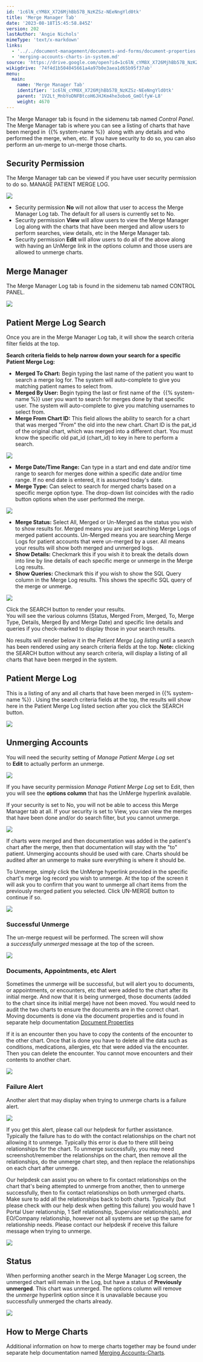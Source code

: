 ```yaml
---
id: '1c6lN_cYM8X_X726MjhBb57B_NzKZSz-NEeNngYld0tk'
title: 'Merge Manager Tab'
date: '2023-08-18T15:45:58.845Z'
version: 202
lastAuthor: 'Angie Nichols'
mimeType: 'text/x-markdown'
links:
  - '../../document-management/documents-and-forms/document-properties.md'
  - 'merging-accounts-charts-in-system.md'
source: 'https://drive.google.com/open?id=1c6lN_cYM8X_X726MjhBb57B_NzKZSz-NEeNngYld0tk'
wikigdrive: '74f4d1b504045661a4a97b0e3aea1d65b95f37ab'
menu:
  main:
    name: 'Merge Manager Tab'
    identifier: '1c6lN_cYM8X_X726MjhBb57B_NzKZSz-NEeNngYld0tk'
    parent: '1V2Lt_MnbYoDNFBtcoH6JHJKm4he3obo6_GmOlfyW-L8'
    weight: 4670
---
```

The Merge Manager tab is found in the sidemenu tab named *Control Panel*. The Merge Manager tab is where you can see a listing of charts that have been merged in  {{% system-name %}}  along with any details and who performed the merge, when, etc. If you have security to do so, you can also perform an un-merge to un-merge those charts.
  
## Security Permission  
  
The Merge Manager tab can be viewed if you have user security permission to do so. MANAGE PATIENT MERGE LOG.
  
![](../merge-manager-tab.assets/23cf84c87703a000b27465784ac62976.png)  

* Security permission <strong>No</strong> will not allow that user to access the Merge Manager Log tab. The default for all users is currently set to No.
* Security permission <strong>View</strong> will allow users to view the Merge Manager Log along with the charts that have been merged and allow users to perform searches, view details, etc in the Merge Manager tab.
* Security permission <strong>Edit</strong> will allow users to do all of the above along with having an UnMerge link in the options column and those users are allowed to unmerge charts.

  
## Merge Manager  
  
The Merge Manager Log tab is found in the sidemenu tab named CONTROL PANEL. 
  
![](../merge-manager-tab.assets/288e535433eaeec6488739e5d4cf113b.png)  

  
## Patient Merge Log Search  
  
Once you are in the Merge Manager Log tab, it will show the search criteria filter fields at the top.

**Search criteria fields to help narrow down your search for a specific Patient Merge Log:**
* <strong>Merged To Chart:</strong> Begin typing the last name of the patient you want to search a merge log for. The system will auto-complete to give you matching patient names to select from.
* <strong>Merged By User:</strong> Begin typing the last or first name of the  {{% system-name %}} user you want to search for merges done by that specific user. The system will auto-complete to give you matching usernames to select from.
* <strong>Merge From Chart ID:</strong> This field allows the ability to search for a chart that was merged "From" the old into the new chart.  Chart ID is the pat_id of the original chart, which was merged into a different chart.  You must know the specific old pat_id (chart_id) to key in here to perform a search.
  
![](../merge-manager-tab.assets/8ee2eb9b6952fd8fd348dd3e4535d60a.png)  

* <strong>Merge Date/Time Range:</strong> Can type in a start and end date and/or time range to search for merges done within a specific date and/or time range. If no end date is entered, it is assumed today's date.
* <strong>Merge Type:</strong> Can select to search for merged charts based on a specific merge option type.  The drop-down list coincides with the radio button options when the user performed the merge.
  
![](../merge-manager-tab.assets/9ce72827cfadcec8cf240c6768066a3b.png)  

* <strong>Merge Status:</strong> Select All, Merged or Un-Merged as the status you wish to show results for. Merged means you are just searching Merge Logs of merged patient accounts. Un-Merged means you are searching Merge Logs for patient accounts that were un-merged by a user. All means your results will show both merged and unmerged logs.
* <strong>Show Details:</strong> Checkmark this if you wish it to break the details down into line by line details of each specific merge or unmerge in the Merge Log results. 
* <strong>Show Queries:</strong> Checkmark this if you wish to show the SQL Query column in the Merge Log results. This shows the specific SQL query of the merge or unmerge.
  
![](../merge-manager-tab.assets/401443c569f8bff9b0b2948b9fc9fbea.png)  

Click the SEARCH button to render your results.  
You will see the various columns (Status, Merged From, Merged, To, Merge Type, Details, Merged By and Merge Date) and specific line details and queries if you check-marked to display those in your search results.  
   
No results will render below it in the *Patient Merge Log listing* until a search has been rendered using any search criteria fields at the top.  **Note:** clicking the SEARCH button without any search criteria, will display a listing of all charts that have been merged in the system.

  
## Patient Merge Log  
  
This is a listing of any and all charts that have been merged in {{% system-name %}} . Using the search criteria fields at the top, the results will show here in the Patient Merge Log listed section after you click the SEARCH button.
  
![](../merge-manager-tab.assets/bb18a7ff22c58bbb08b783c3ec5693e0.png)  


  
## Unmerging Accounts  
  
You will need the security setting of *Manage Patient Merge Log* set to **Edit** to actually perform an unmerge.
  
![](../merge-manager-tab.assets/23cf84c87703a000b27465784ac62976.png)  

If you have security permission *Manage Patient Merge Log* set to Edit, then you will see the **options column** that has the UnMerge hyperlink available.

If your security is set to No, you will not be able to access this Merge Manager tab at all. If your security is set to View, you can view the merges that have been done and/or do search filter, but you cannot unmerge.
  
![](../merge-manager-tab.assets/e8d6ce0be5a7b3e18204e713b52caec5.png)  


If charts were merged and then documentation was added in the patient's chart after the merge, then that documentation will stay with the "to" patient. Unmerging accounts should be used with care. Charts should be audited after an unmerge to make sure everything is where it should be.


To Unmerge, simply click the UnMerge hyperlink provided in the specific chart's merge log record you wish to unmerge. At the top of the screen it will ask you to confirm that you want to unmerge all chart items from the previously merged patient you selected. Click UN-MERGE button to continue if so.
  
![](../merge-manager-tab.assets/a93ad0cf629c872fc09399e8febd13b5.png)  


  
### Successful Unmerge  
  
The un-merge request will be performed. The screen will show a *successfully unmerged* message at the top of the screen.
  
![](../merge-manager-tab.assets/409c048d64c13437d963fbd889510efa.png)  


  
### Documents, Appointments, etc Alert  
  
Sometimes the unmerge will be successful, but will alert you to documents, or appointments, or encounters, etc that were added to the chart after its initial merge.  And now that it is being unmerged, those documents (added to the chart since its initial merge) have not been moved.  You would need to audit the two charts to ensure the documents are in the correct chart.  Moving documents is done via the document properties and is found in separate help documentation [Document Properties](../../document-management/documents-and-forms/document-properties.md)

If it is an encounter then you have to copy the contents of the encounter to the other chart. Once that is done you have to delete all the data such as conditions, medications, allergies, etc that were added via the encounter. Then you can delete the encounter. You cannot move encounters and their contents to another chart.
  
![](../merge-manager-tab.assets/7ae8668c2c35d57a9a1ffbb42da6d6b0.png)  


  
### Failure Alert  
  
Another alert that may display when trying to unmerge charts is a failure alert.  
  
![](../merge-manager-tab.assets/b3756072c96ff8f5483b08f5cb8d27bf.png)  

If you get this alert, please call our helpdesk for further assistance.  Typically the failure has to do with the contact relationships on the chart not allowing it to unmerge.  Typically this error is due to there still being relationships for the chart. To unmerge successfully, you may need screenshot/remember the relationships on the chart, then remove all the relationships, do the unmerge chart step, and then replace the relationships on each chart after unmerge.

Our helpdesk can assist you on where to fix contact relationships on the chart that's being attempted to unmerge from another, then to unmerge successfully, then to fix contact relationships on both unmerged charts.  Make sure to add all the relationships back to both charts. Typically (but please check with our help desk when getting this failure) you would have 1 Portal User relationship, 1 Self relationship, Supervisor relationship(s), and EO/Company relationship, however not all systems are set up the same for relationship needs.  Please contact our helpdesk if receive this failure message when trying to unmerge.
  
![](../merge-manager-tab.assets/b3756072c96ff8f5483b08f5cb8d27bf.png)  


  
## Status  
  
When performing another search in the Merge Manager Log screen, the unmerged chart will remain in the Log, but have a status of **Previously unmerged**. This chart was unmerged. The options column will remove the *unmerge* hyperlink option since it is unavailable because you successfully unmerged the charts already.
  
![](../merge-manager-tab.assets/6976fabf196c2a561d79bd623bc14879.png)  


  
## How to Merge Charts  
  
Additional information on how to merge charts together may be found under separate help documentation named [Merging Accounts-Charts](merging-accounts-charts-in-system.md)*.*
